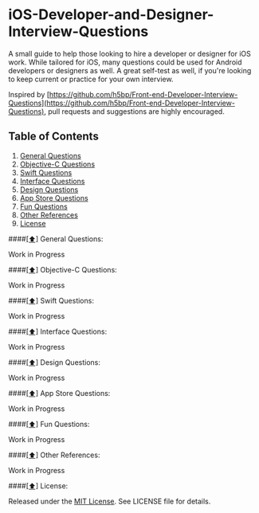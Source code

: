 # iOS-Developer-and-Designer-Interview-Questions

A small guide to help those looking to hire a developer or designer for iOS work. While tailored for iOS, many questions could be used for Android developers or designers as well. A great self-test as well, if you're looking to keep current or practice for your own interview. 

Inspired by [https://github.com/h5bp/Front-end-Developer-Interview-Questions](https://github.com/h5bp/Front-end-Developer-Interview-Questions), pull requests and suggestions are highly encouraged.

## <a name='contents'>Table of Contents</a>

  1. [General Questions](#general)
  1. [Objective-C Questions](#objc)
  1. [Swift Questions](#swift)
  1. [Interface Questions](#ui)
  1. [Design Questions](#design)
  1. [App Store Questions](#appstore)
  1. [Fun Questions](#fun)
  1. [Other References](#references)
  1. [License](#license)
  
####[[⬆]](#contents) <a name='general'>General Questions:</a>

Work in Progress

####[[⬆]](#contents) <a name='objc'>Objective-C Questions:</a>

Work in Progress

####[[⬆]](#contents) <a name='swift'>Swift Questions:</a>

Work in Progress

####[[⬆]](#contents) <a name='ui'>Interface Questions:</a>

Work in Progress

####[[⬆]](#contents) <a name='design'>Design Questions:</a>

Work in Progress

####[[⬆]](#contents) <a name='appstore'>App Store Questions:</a>

Work in Progress

####[[⬆]](#contents) <a name='fun'>Fun Questions:</a>

Work in Progress

####[[⬆]](#contents) <a name='references'>Other References:</a>

Work in Progress

####[[⬆]](#contents) <a name='license'>License:</a>

Released under the [MIT License](http://opensource.org/licenses/MIT). See LICENSE file for details.
